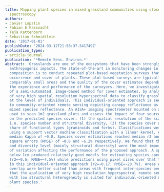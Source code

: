 ```yaml
---
title: Mapping plant species in mixed grassland communities using close range imaging
  spectroscopy
authors:
- Javier Lopatin
- Fabian E Fassnacht
- Teja Kattenborn
- Sebastian Schmidtlein
date: '2017-01-01'
publishDate: '2024-03-12T21:58:37.541749Z'
publication_types:
- article-journal
publication: '*Remote Sens. Environ.*'
abstract: 'Grasslands are one of the ecosystems that have been strongly affected by
  anthropogenic impacts. The state-of-the-art in monitoring changes in grassland species
  composition is to conduct repeated plot-based vegetation surveys that assess the
  occurrence and cover of plants. These plot-based surveys are typically limited to
  comparably small areas and the quality of the cover estimates depends strongly on
  the experience and performance of the surveyors. Here, we investigate the possibility
  of a semi-automated, image-based method for cover estimates, by analyzing the applicability
  of very high spatial resolution hyperspectral data to classify grassland species
  at the level of individuals. This individual-oriented approach is seen as an alternative
  to community-oriented remote sensing depicting canopy reflectance as the total of
  mixed species reflectance. An AISA+ imaging spectrometer mounted on a scaffold was
  used to scan 1m2 grassland plots and assess the impact of four sources of variation
  on the predicted species cover: (1) the spatial resolution of the scans, (2) complexity,
  i.e. species number and structural diversity, (3) the species cover and (4) the
  share of functional types (graminoids and forbs). Classifications were conducted
  using a support vector machine classification with a linear kernel, obtaining a
  median Kappa of ~0.8. Species cover estimations reached median r2 and root mean
  square errors (RMSE) of ~0.6 and ~6.2% respectively. We found that the spatial resolution
  and diversity level (mainly structural diversity) were the most important sources
  of variation affecting the performance of the proposed approach. A spatial resolution
  below 1cm produced relatively good models for estimating species-specific coverages
  (r2=~0.6; RMSE=~7.5%) while predictions using pixel sizes over that threshold failed
  in this individual-oriented approach (r2=~0.17; RMSE=~20.7%). Areas with low inter-species
  overlap were better suited than areas with frequent inter-species overlap. We conclude
  that the application of very high resolution hyperspectral remote sensing in environments
  with low structural heterogeneity is suited for individual-oriented mapping of grassland
  plant species.'
---
```

